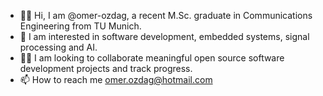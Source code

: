 - 👋🏻 Hi, I am @omer-ozdag, a recent M.Sc. graduate in Communications Engineering from TU Munich.
- 👀 I am interested in software development, embedded systems, signal processing and AI.
- 🤝🏻 I am looking to collaborate meaningful open source software development projects and track progress.
- 📫 How to reach me 
     omer.ozdag@hotmail.com

<!---
omer-ozdag/omer-ozdag is a ✨ special ✨ repository because its `README.md` (this file) appears on your GitHub profile.
You can click the Preview link to take a look at your changes.
--->
